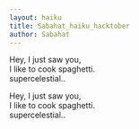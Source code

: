 ```yaml
---
layout: haiku
title: Sabahat_haiku_hacktober
author: Sabahat
---
```


Hey, I just saw you,<br>
I like to cook spaghetti.<br>
supercelestial..<br>

Hey, I just saw you,<br>
I like to cook spaghetti.<br>
supercelestial..<br>